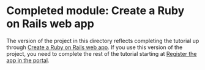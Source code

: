 # Completed module: Create a Ruby on Rails web app

The version of the project in this directory reflects completing the tutorial up through [Create a Ruby on Rails web app](https://docs.microsoft.com/graph/training/ruby-tutorial?tutorial-step=1). If you use this version of the project, you need to complete the rest of the tutorial starting at [Register the app in the portal](https://docs.microsoft.com/graph/training/ruby-tutorial?tutorial-step=2).